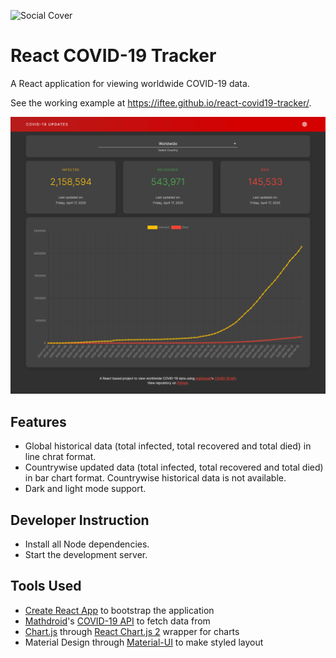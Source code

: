 ![Social Cover](https://repository-images.githubusercontent.com/256413808/683b5e80-80a2-11ea-8055-16f5e146a0b6)

# React COVID-19 Tracker
A React application for viewing worldwide COVID-19 data.

See the working example at https://iftee.github.io/react-covid19-tracker/.

![Screenshot](public/screenshot.png)

## Features
- Global historical data (total infected, total recovered and total died) in line chrat format.
- Countrywise updated data (total infected, total recovered and total died) in bar chart format. Countrywise historical data is not available.
- Dark and light mode support.

## Developer Instruction
- Install all Node dependencies.
- Start the development server.

## Tools Used
- [Create React App](https://create-react-app.dev) to bootstrap the application
- [Mathdroid](https://mathdro.id)'s [COVID-19 API](https://covid19.mathdro.id/api) to fetch data from
- [Chart.js](https://www.chartjs.org) through [React Chart.js 2](https://github.com/jerairrest/react-chartjs-2) wrapper for charts
- Material Design through [Material-UI](https://material-ui.com) to make styled layout
